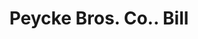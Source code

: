 ---
doi: 10.7916/D86T1ZR0
date_other: '1890'
date_other_textual: 1890-1899
form: printed ephemera
genre:
- Invoices
name:
- Peycke Bros. Co.
object_in_context_url: https://biggert.cul.columbia.edu/items/view/ave_biggert_00764
subject_hierarchical_geographic:
- Omaha, Nebraska, United States
subject_name:
- Peycke Bros. Co.
title: Peycke Bros. Co.. Bill
sort_title: Peycke Bros. Co.. Bill
call_number: ave_biggert_00764
coordinates:
- 41.25,-96.0
pid: ave_biggert_00764
identifiers: ave_biggert_00764
thumbnail: https://derivativo-1.library.columbia.edu/iiif/2/ldpd:345315/full/!256,256/0/native.jpg
permalink: /biggert/ave_biggert_00764/
layout: iiif-image-page
---
